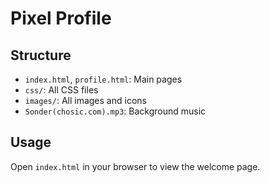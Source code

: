 # Pixel Profile

## Structure

- `index.html`, `profile.html`: Main pages
- `css/`: All CSS files
- `images/`: All images and icons
- `Sonder(chosic.com).mp3`: Background music

## Usage
Open `index.html` in your browser to view the welcome page.
